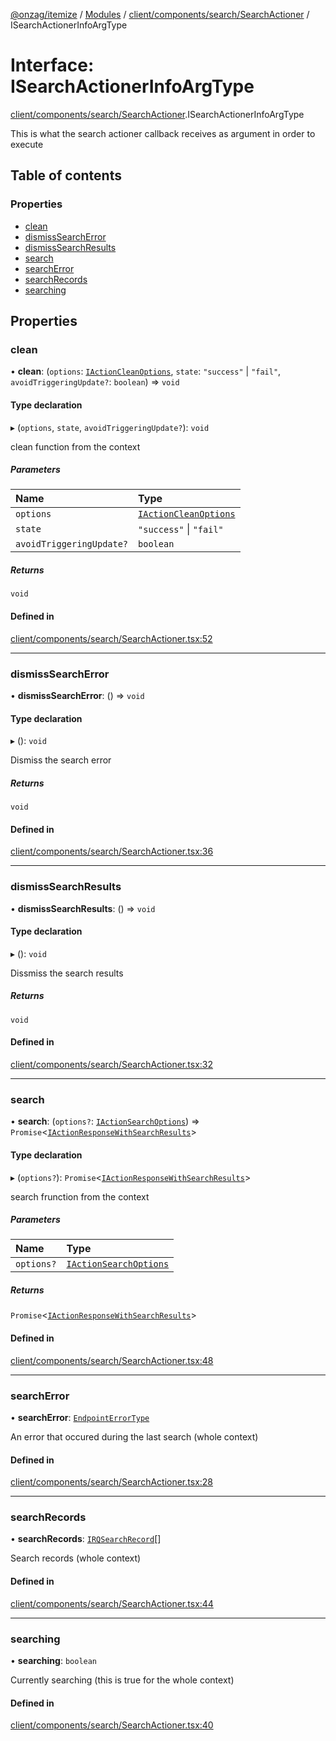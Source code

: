 [@onzag/itemize](../README.md) / [Modules](../modules.md) / [client/components/search/SearchActioner](../modules/client_components_search_SearchActioner.md) / ISearchActionerInfoArgType

# Interface: ISearchActionerInfoArgType

[client/components/search/SearchActioner](../modules/client_components_search_SearchActioner.md).ISearchActionerInfoArgType

This is what the search actioner callback receives as argument
in order to execute

## Table of contents

### Properties

- [clean](client_components_search_SearchActioner.ISearchActionerInfoArgType.md#clean)
- [dismissSearchError](client_components_search_SearchActioner.ISearchActionerInfoArgType.md#dismisssearcherror)
- [dismissSearchResults](client_components_search_SearchActioner.ISearchActionerInfoArgType.md#dismisssearchresults)
- [search](client_components_search_SearchActioner.ISearchActionerInfoArgType.md#search)
- [searchError](client_components_search_SearchActioner.ISearchActionerInfoArgType.md#searcherror)
- [searchRecords](client_components_search_SearchActioner.ISearchActionerInfoArgType.md#searchrecords)
- [searching](client_components_search_SearchActioner.ISearchActionerInfoArgType.md#searching)

## Properties

### clean

• **clean**: (`options`: [`IActionCleanOptions`](client_providers_item.IActionCleanOptions.md), `state`: ``"success"`` \| ``"fail"``, `avoidTriggeringUpdate?`: `boolean`) => `void`

#### Type declaration

▸ (`options`, `state`, `avoidTriggeringUpdate?`): `void`

clean function from the context

##### Parameters

| Name | Type |
| :------ | :------ |
| `options` | [`IActionCleanOptions`](client_providers_item.IActionCleanOptions.md) |
| `state` | ``"success"`` \| ``"fail"`` |
| `avoidTriggeringUpdate?` | `boolean` |

##### Returns

`void`

#### Defined in

[client/components/search/SearchActioner.tsx:52](https://github.com/onzag/itemize/blob/73e0c39e/client/components/search/SearchActioner.tsx#L52)

___

### dismissSearchError

• **dismissSearchError**: () => `void`

#### Type declaration

▸ (): `void`

Dismiss the search error

##### Returns

`void`

#### Defined in

[client/components/search/SearchActioner.tsx:36](https://github.com/onzag/itemize/blob/73e0c39e/client/components/search/SearchActioner.tsx#L36)

___

### dismissSearchResults

• **dismissSearchResults**: () => `void`

#### Type declaration

▸ (): `void`

Dissmiss the search results

##### Returns

`void`

#### Defined in

[client/components/search/SearchActioner.tsx:32](https://github.com/onzag/itemize/blob/73e0c39e/client/components/search/SearchActioner.tsx#L32)

___

### search

• **search**: (`options?`: [`IActionSearchOptions`](client_providers_item.IActionSearchOptions.md)) => `Promise`\<[`IActionResponseWithSearchResults`](client_providers_item.IActionResponseWithSearchResults.md)\>

#### Type declaration

▸ (`options?`): `Promise`\<[`IActionResponseWithSearchResults`](client_providers_item.IActionResponseWithSearchResults.md)\>

search frunction from the context

##### Parameters

| Name | Type |
| :------ | :------ |
| `options?` | [`IActionSearchOptions`](client_providers_item.IActionSearchOptions.md) |

##### Returns

`Promise`\<[`IActionResponseWithSearchResults`](client_providers_item.IActionResponseWithSearchResults.md)\>

#### Defined in

[client/components/search/SearchActioner.tsx:48](https://github.com/onzag/itemize/blob/73e0c39e/client/components/search/SearchActioner.tsx#L48)

___

### searchError

• **searchError**: [`EndpointErrorType`](../modules/base_errors.md#endpointerrortype)

An error that occured during the last search (whole context)

#### Defined in

[client/components/search/SearchActioner.tsx:28](https://github.com/onzag/itemize/blob/73e0c39e/client/components/search/SearchActioner.tsx#L28)

___

### searchRecords

• **searchRecords**: [`IRQSearchRecord`](rq_querier.IRQSearchRecord.md)[]

Search records (whole context)

#### Defined in

[client/components/search/SearchActioner.tsx:44](https://github.com/onzag/itemize/blob/73e0c39e/client/components/search/SearchActioner.tsx#L44)

___

### searching

• **searching**: `boolean`

Currently searching (this is true for the whole context)

#### Defined in

[client/components/search/SearchActioner.tsx:40](https://github.com/onzag/itemize/blob/73e0c39e/client/components/search/SearchActioner.tsx#L40)
